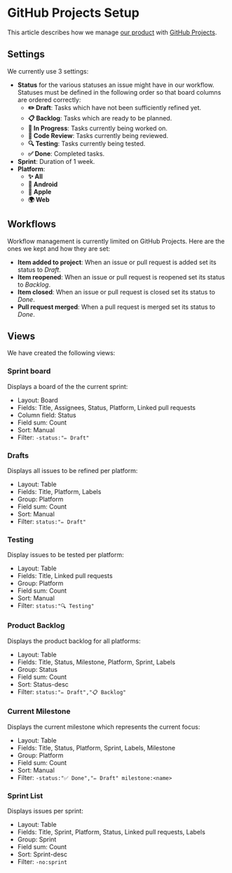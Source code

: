 # GitHub Projects Setup

This article describes how we manage [our product](https://github.com/orgs/SRGSSR/projects/9) with [GitHub Projects](https://docs.github.com/en/issues/planning-and-tracking-with-projects/learning-about-projects/about-projects).

## Settings

We currently use 3 settings:

- **Status** for the various statuses an issue might have in our workflow. Statuses must be defined in the following order so that board columns are ordered correctly:
  - **✏️ Draft**: Tasks which have not been sufficiently refined yet.
  - **📋 Backlog**: Tasks which are ready to be planned.
  - **🚧  In Progress**: Tasks currently being worked on.
  - **🍿 Code Review**: Tasks currently being reviewed.
  - **🔍 Testing**: Tasks currently being tested.
  - **✅ Done**: Completed tasks.
- **Sprint**: Duration of 1 week.
- **Platform**:
  - **✨ All**
  - **🤖 Android**
  - **🍎 Apple**
  - **🌍 Web**

## Workflows

Workflow management is currently limited on GitHub Projects. Here are the ones we kept and how they are set:

- **Item added to project**: When an issue or pull request is added set its status to _Draft_.
- **Item reopened**: When an issue or pull request is reopened set its status to _Backlog_.
- **Item closed**: When an issue or pull request is closed set its status to _Done_.
- **Pull request merged**: When a pull request is merged set its status to _Done_.

## Views

We have created the following views:

### Sprint board

Displays a board of the the current sprint:

- Layout: Board
- Fields: Title, Assignees, Status, Platform, Linked pull requests
- Column field: Status
- Field sum: Count
- Sort: Manual
- Filter: `-status:"✏️ Draft"`

### Drafts

Displays all issues to be refined per platform:

- Layout: Table
- Fields: Title, Platform, Labels
- Group: Platform
- Field sum: Count
- Sort: Manual
- Filter: `status:"✏️ Draft"`

### Testing

Display issues to be tested per platform:

- Layout: Table
- Fields: Title, Linked pull requests
- Group: Platform
- Field sum: Count
- Sort: Manual
- Filter: `status:"🔍 Testing"`

### Product Backlog

Displays the product backlog for all platforms:

- Layout: Table
- Fields: Title, Status, Milestone, Platform, Sprint, Labels
- Group: Status
- Field sum: Count
- Sort: Status-desc
- Filter: `status:"✏️ Draft","📋 Backlog"`

### Current Milestone

Displays the current milestone which represents the current focus:

- Layout: Table
- Fields: Title, Status, Platform, Sprint, Labels, Milestone
- Group: Platform
- Field sum: Count
- Sort: Manual
- Filter: `-status:"✅ Done","✏️ Draft" milestone:<name>`

### Sprint List

Displays issues per sprint:

- Layout: Table
- Fields: Title, Sprint, Platform, Status, Linked pull requests, Labels
- Group: Sprint
- Field sum: Count
- Sort: Sprint-desc
- Filter: `-no:sprint`

